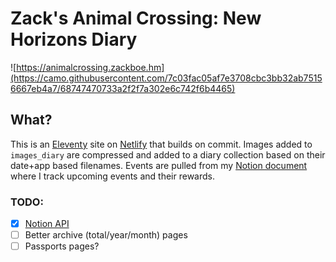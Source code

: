 # Zack's Animal Crossing: New Horizons Diary
![https://animalcrossing.zackboe.hm](https://camo.githubusercontent.com/7c03fac05af7e3708cbc3bb32ab75156667eb4a7/68747470733a2f2f7a302e6c742f6b4465)

## What?
This is an [Eleventy](https://11ty.dev) site on [Netlify](https://netlify.com) that builds on commit. Images added to `images_diary` are compressed and added to a diary collection based on their date+app based filenames. Events are pulled from my [Notion document](https://www.notion.so/zackboe/Animal-Crossing-4d8938aac8854b42ad10d8097d152d94) where I track upcoming events and their rewards.


### TODO:
- [x] [Notion API](https://developers.notion.com/)
- [ ] Better archive (total/year/month) pages
- [ ] Passports pages?
